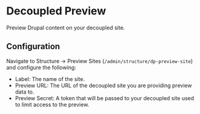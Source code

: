 # Decoupled Preview

Preview Drupal content on your decoupled site.

## Configuration

Navigate to Structure -> Preview Sites (`/admin/structure/dp-preview-site`) and 
configure the following:

* Label: The name of the site.
* Preview URL: The URL of the decoupled site you are providing preview data to.
* Preview Secret: A token that will be passed to your decoupled site used to
limit access to the preview.